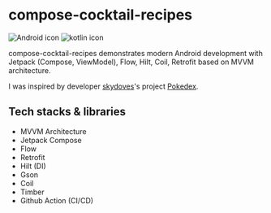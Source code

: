 # compose-cocktail-recipes

![Android icon](https://img.shields.io/badge/android-808080?style=for-the-badge&logo=android&logoColor=3ddc84) ![kotlin icon](https://img.shields.io/badge/kotlin-808080?style=for-the-badge&logo=kotlin&logoColor=7f52ff)

compose-cocktail-recipes demonstrates modern Android development with Jetpack (Compose, ViewModel), Flow, Hilt, Coil, Retrofit
based on MVVM architecture.

I was inspired by developer [skydoves](https://github.com/skydoves)'s project [Pokedex](https://github.com/skydoves/Pokedex).


## Tech stacks & libraries

+ MVVM Architecture
+ Jetpack Compose
+ Flow
+ Retrofit
+ Hilt (DI)
+ Gson
+ Coil
+ Timber
+ Github Action (CI/CD)
